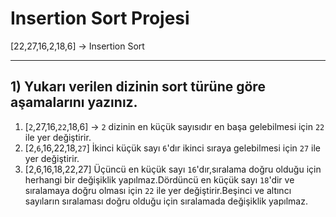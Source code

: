 # Insertion Sort Projesi
[22,27,16,2,18,6] -> Insertion Sort
***
## 1) Yukarı verilen dizinin sort türüne göre aşamalarını yazınız.
1. [````2````,27,16,```22```,18,6] -> ```2``` dizinin en küçük sayısıdır en başa gelebilmesi için ```22``` ile yer değiştirir.
2. [2,```6```,16,22,18,```27```] İkinci küçük sayı ```6```'dır ikinci sıraya gelebilmesi için ```27``` ile yer değiştirir.
3. [2,6,16,18,22,27] Üçüncü en küçük sayı ```16```'dır,sıralama doğru olduğu için herhangi bir değişiklik yapılmaz.Dördüncü en küçük sayı ```18```'dir ve sıralamaya doğru olması için ```22``` ile yer değiştirir.Beşinci ve altıncı sayıların sıralaması doğru olduğu için sıralamada değişiklik yapılmaz.
